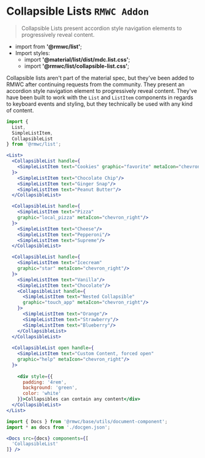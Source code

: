 # Collapsible Lists `RMWC Addon`

> Collapsible Lists present accordion style navigation elements to progressively reveal content.

- import from **'@rmwc/list'**;
- Import styles:
  - import **'@material/list/dist/mdc.list.css'**;
  - import **'@rmwc/list/collapsible-list.css'**;

Collapsible lists aren't part of the material spec, but they've been added to RMWC after continuing requests from the community. They present an accordion style navigation element to progressively reveal content. They've have been built to work with the `List` and `ListItem` components in regards to keyboard events and styling, but they technically be used with any kind of content.

```jsx render
import {
  List,
  SimpleListItem,
  CollapsibleList
} from '@rmwc/list';

<List>
  <CollapsibleList handle={
    <SimpleListItem text="Cookies" graphic="favorite" metaIcon="chevron_right"/>
  }>
    <SimpleListItem text="Chocolate Chip"/>
    <SimpleListItem text="Ginger Snap"/>
    <SimpleListItem text="Peanut Butter"/>
  </CollapsibleList>

  <CollapsibleList handle={
    <SimpleListItem text="Pizza" 
    graphic="local_pizza" metaIcon="chevron_right"/>
  }>
    <SimpleListItem text="Cheese"/>
    <SimpleListItem text="Pepperoni"/>
    <SimpleListItem text="Supreme"/>
  </CollapsibleList>

  <CollapsibleList handle={
    <SimpleListItem text="Icecream" 
    graphic="star" metaIcon="chevron_right"/>
  }>
    <SimpleListItem text="Vanilla"/>
    <SimpleListItem text="Chocolate"/>
    <CollapsibleList handle={
      <SimpleListItem text="Nested Collapsible" 
      graphic="touch_app" metaIcon="chevron_right"/>
    }>
      <SimpleListItem text="Orange"/>
      <SimpleListItem text="Strawberry"/>
      <SimpleListItem text="Blueberry"/>
    </CollapsibleList>
  </CollapsibleList>
  
  <CollapsibleList open handle={
    <SimpleListItem text="Custom Content, forced open" 
    graphic="help" metaIcon="chevron_right"/>
  }>
    
    <div style={{
      padding: '4rem',
      background: 'green',
      color: 'white'
    }}>Collapsibles can contain any content</div>
  </CollapsibleList>
</List>
```

```jsx renderOnly
import { Docs } from '@rmwc/base/utils/document-component';
import * as docs from './docgen.json';

<Docs src={docs} components={[
  'CollapsibleList'
]} />
```
